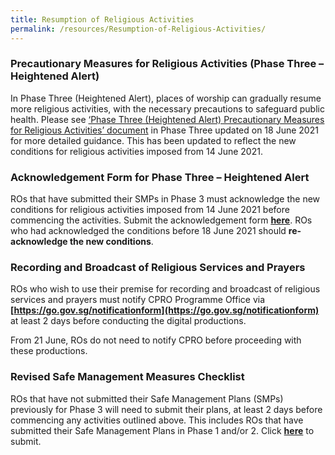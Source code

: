 ```yaml
---
title: Resumption of Religious Activities
permalink: /resources/Resumption-of-Religious-Activities/
---
```


### Precautionary Measures for Religious Activities (Phase Three – Heightened Alert)

In Phase Three (Heightened Alert), places of worship can gradually resume more religious activities, with the necessary precautions to safeguard public health. Please see [‘Phase Three (Heightened Alert) Precautionary Measures for Religious Activities’ document](/media/PhaseThree_PrecautionaryMeasures_ReligiousActivities_18June2021.pdf) in Phase Three updated on 18 June 2021 for more detailed guidance. This has been updated to reflect the new conditions for religious activities imposed from 14 June 2021. 

### Acknowledgement Form for Phase Three – Heightened Alert

ROs that have submitted their SMPs in Phase 3 must acknowledge the new conditions for religious activities imposed from 14 June 2021 before commencing the activities. Submit the acknowledgement form **[here](https://go.gov.sg/phase3ackformha)**. ROs who had acknowledged the conditions before 18 June 2021 should **re-acknowledge the new conditions**.

### Recording and Broadcast of Religious Services and Prayers

ROs who wish to use their premise for recording and broadcast of religious services and prayers must notify CPRO Programme Office via **[https://go.gov.sg/notificationform](https://go.gov.sg/notificationform)** at least 2 days before conducting the digital productions. 

From 21 June, ROs do not need to notify CPRO before proceeding with these productions.

### Revised Safe Management Measures Checklist 

ROs that have not submitted their Safe Management Plans (SMPs) previously for Phase 3 will need to submit their plans, at least 2 days before commencing any activities outlined above. This includes ROs that have submitted their Safe Management Plans in Phase 1 and/or 2. Click **[here](https://go.gov.sg/phase3smpha)** to submit. 

